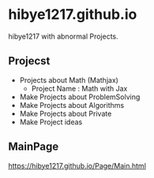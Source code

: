 # hibye1217.github.io
hibye1217 with abnormal Projects.

## Projecst
- Projects about Math (Mathjax)
  - Project Name : Math with Jax
- Make Projects about ProblemSolving
- Make Projects about Algorithms
- Make Projects about Private
- Make Project ideas

## MainPage
<https://hibye1217.github.io/Page/Main.html>